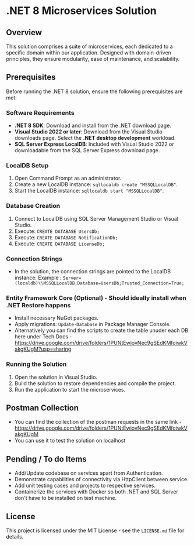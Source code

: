 # .NET 8 Microservices Solution

## Overview
This solution comprises a suite of microservices, each dedicated to a specific domain within our application. 
Designed with domain-driven principles, they ensure modularity, ease of maintenance, and scalability.

## Prerequisites
Before running the .NET 8 solution, ensure the following prerequisites are met:

### Software Requirements
- **.NET 8 SDK**: Download and install from the .NET download page.
- **Visual Studio 2022 or later**: Download from the Visual Studio downloads page. Select the **.NET desktop development** workload.
- **SQL Server Express LocalDB**: Included with Visual Studio 2022 or downloadable from the SQL Server Express download page.

### LocalDB Setup
1. Open Command Prompt as an administrator.
2. Create a new LocalDB instance: `sqllocaldb create "MSSQLLocalDB"`.
3. Start the LocalDB instance: `sqllocaldb start "MSSQLLocalDB"`.

### Database Creation
1. Connect to LocalDB using SQL Server Management Studio or Visual Studio.
2. Execute: `CREATE DATABASE UsersDb;`
3. Execute: `CREATE DATABASE NotificationDb;`
4. Execute: `CREATE DATABASE LicenseDb;`

### Connection Strings
- In the solution, the connection strings are pointed to the LocalDB instance: Example : `Server=(localdb)\\MSSQLLocalDB;Database=UsersDb;Trusted_Connection=True;`


### Entity Framework Core (Optional) - Should ideally install when .NET Restore happens
- Install necessary NuGet packages.
- Apply migrations: `Update-Database` in Package Manager Console.
- Alternatively you can find the scripts to create the table unuder each DB here under Tech Docs -  
  https://drive.google.com/drive/folders/1PUNtEwiovNec9gSEdKMfoiwkVakgKUgM?usp=sharing

### Running the Solution
1. Open the solution in Visual Studio.
2. Build the solution to restore dependencies and compile the project.
3. Run the application to start the microservices.

## Postman Collection
- You can find the collection of the postman requests in the same link - https://drive.google.com/drive/folders/1PUNtEwiovNec9gSEdKMfoiwkVakgKUgM 
- You can use it to test the solution on localhost

## Pending / To do Items
- Add/Update codebase on services apart from Authentication.
- Demonstrate capabilities of connectivity via HttpClient between service.
- Add unit testing cases and projects to respective services.
- Containerize the services with Docker so both .NET and SQL Server don't have to be installed on test machine.


## License
This project is licensed under the MIT License - see the `LICENSE.md` file for details.
